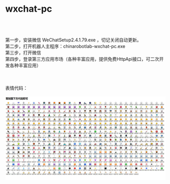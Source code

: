 # wxchat-pc
<br>
<br>
<br>第一步，安装微信 WeChatSetup2.4.1.79.exe ，切记关闭自动更新。
<br>第二步，打开机器人主程序：chinarobotlab-wxchat-pc.exe
<br>第三步，打开微信
<br>第四步，登录第三方应用市场（各种丰富应用，提供免费HttpApi接口，可二次开发各种丰富应用）
<br><br><br>
<br>表情代码：<br>
<br><img src="https://raw.githubusercontent.com/chinarobotlab/wxchat-pc/master/emoji.jpg"><br>